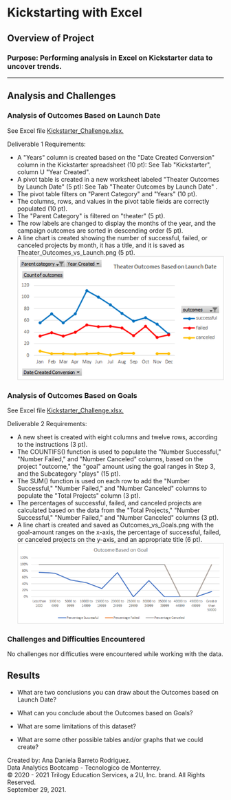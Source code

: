 # Kickstarting with Excel

## Overview of Project

### Purpose: Performing analysis in Excel on Kickstarter data to uncover trends.

------------------------------------------

## Analysis and Challenges

### Analysis of Outcomes Based on Launch Date
See Excel file [Kickstarter_Challenge.xlsx.](https://github.com/dabarreto/excel-kickstarter-analysis/blob/main/Kickstarter_Challenge.xlsx.xlsx)

Deliverable 1 Requirements:
* A "Years" column is created based on the "Date Created Conversion" column in the Kickstarter spreadsheet (10 pt): See Tab "Kickstarter", column U "Year Created".
* A pivot table is created in a new worksheet labeled "Theater Outcomes by Launch Date" (5 pt): See Tab "Theater Outcomes by Launch Date" .
* The pivot table filters on "Parent Category" and "Years" (10 pt).
* The columns, rows, and values in the pivot table fields are correctly populated (10 pt).
* The "Parent Category" is filtered on "theater" (5 pt).
* The row labels are changed to display the months of the year, and the campaign outcomes are sorted in descending order (5 pt).
*  A line chart is created showing the number of successful, failed, or canceled projects by month, it has a title, and it is saved as Theater_Outcomes_vs_Launch.png (5 pt).
![Theater_Outcomes_vs_Launch](https://github.com/dabarreto/excel-kickstarter-analysis/blob/main/Resources/Theater_Outcomes_vs_Launch.png)

### Analysis of Outcomes Based on Goals
See Excel file [Kickstarter_Challenge.xlsx.](https://github.com/dabarreto/excel-kickstarter-analysis/blob/main/Kickstarter_Challenge.xlsx.xlsx)

Deliverable 2 Requirements:
* A new sheet is created with eight columns and twelve rows, according to the instructions (3 pt).
* The COUNTIFS() function is used to populate the "Number Successful," "Number Failed," and "Number Canceled" columns, based on the project "outcome," the "goal" amount using the goal ranges in Step 3, and the Subcategory "plays" (15 pt).
* The SUM() function is used on each row to add the "Number Successful," "Number Failed," and "Number Canceled" columns to populate the "Total Projects" column (3 pt).
* The percentages of successful, failed, and canceled projects are calculated based on the data from the "Total Projects," "Number Successful," "Number Failed," and "Number Canceled" columns (3 pt).
* A line chart is created and saved as Outcomes_vs_Goals.png with the goal-amount ranges on the x-axis, the percentage of successful, failed, or canceled projects on the y-axis, and an appropriate title (6 pt).
![Outcomes_vs_Goals](https://github.com/dabarreto/excel-kickstarter-analysis/blob/main/Resources/Outcomes_vs_Goals.png)

### Challenges and Difficulties Encountered
No challenges nor difficuties were encountered while working with the data.

## Results

- What are two conclusions you can draw about the Outcomes based on Launch Date?

- What can you conclude about the Outcomes based on Goals?

- What are some limitations of this dataset?

- What are some other possible tables and/or graphs that we could create?


Created by: Ana Daniela Barreto Rodriguez.\
Data Analytics Bootcamp - Tecnologico de Monterrey.\
© 2020 - 2021 Trilogy Education Services, a 2U, Inc. brand. All Rights Reserved.\
September 29, 2021.
